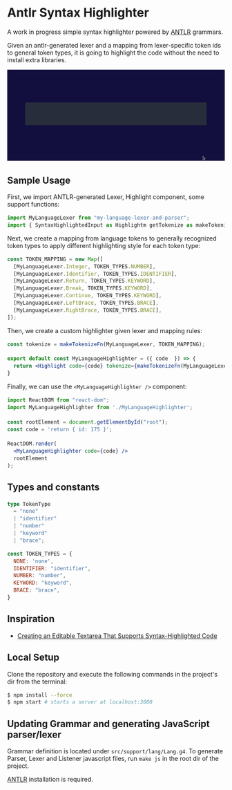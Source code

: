 # Antlr Syntax Highlighter

A work in progress simple syntax highlighter powered by [ANTLR](https://www.antlr.org/) grammars.

Given an antlr-generated lexer and a mapping from lexer-specific token ids to general token types, it is going to highlight the code without the need to install extra libraries.

<img width="700" src="/assets/preview.gif" />

## Sample Usage

First, we import ANTLR-generated Lexer, Highlight component, some support functions:

```jsx
import MyLanguageLexer from "my-language-lexer-and-parser";
import { SyntaxHighlightedInput as Highlightm getTokenize as makeTokenizeFn } from "antlr-grammar-based-syntax-highlighter";
```

Next, we create a mapping from language tokens to generally recognized token types to apply different highlighting style for each token type:

```jsx
const TOKEN_MAPPING = new Map([
  [MyLanguageLexer.Integer, TOKEN_TYPES.NUMBER],
  [MyLanguageLexer.Identifier, TOKEN_TYPES.IDENTIFIER],
  [MyLanguageLexer.Return, TOKEN_TYPES.KEYWORD],
  [MyLanguageLexer.Break, TOKEN_TYPES.KEYWORD],
  [MyLanguageLexer.Continue, TOKEN_TYPES.KEYWORD],
  [MyLanguageLexer.LeftBrace, TOKEN_TYPES.BRACE],
  [MyLanguageLexer.RightBrace, TOKEN_TYPES.BRACE],
]);
```

Then, we create a custom highlighter given lexer and mapping rules: 

```jsx
const tokenize = makeTokenizeFn(MyLanguageLexer, TOKEN_MAPPING);

export default const MyLanguageHighlighter = ({ code  }) => {
  return <Highlight code={code} tokenize={makeTokenizeFn(MyLanguageLexer, TOKEN_MAPPING)} />;
}
```

Finally, we can use the `<MyLanguageHighlighter />` component:

```jsx
import ReactDOM from "react-dom";
import MyLanguageHighlighter from './MyLanguageHighlighter';

const rootElement = document.getElementById("root");
const code = 'return { id: 175 }';

ReactDOM.render(
  <MyLanguageHighlighter code={code} />
  rootElement
);
```

## Types and constants

```ts
type TokenType 
  = "none"
  | "identifier" 
  | "number" 
  | "keyword" 
  | "brace";
```

```js
const TOKEN_TYPES = {
  NONE: 'none',
  IDENTIFIER: "identifier",
  NUMBER: "number",
  KEYWORD: "keyword",
  BRACE: "brace",
}
```

## Inspiration

- [Creating an Editable Textarea That Supports Syntax-Highlighted Code](https://css-tricks.com/creating-an-editable-textarea-that-supports-syntax-highlighted-code/)

## Local Setup

Clone the repository and execute the following commands in the project's dir from the terminal:

```bash
$ npm install --force
$ npm start # starts a server at localhost:3000
```

## Updating Grammar and generating JavaScript parser/lexer

Grammar definition is located under `src/support/lang/Lang.g4`. To generate Parser, Lexer and Listener javascript files, run `make js` in the root dir of the project.

[ANTLR](https://www.antlr.org/) installation is required.
